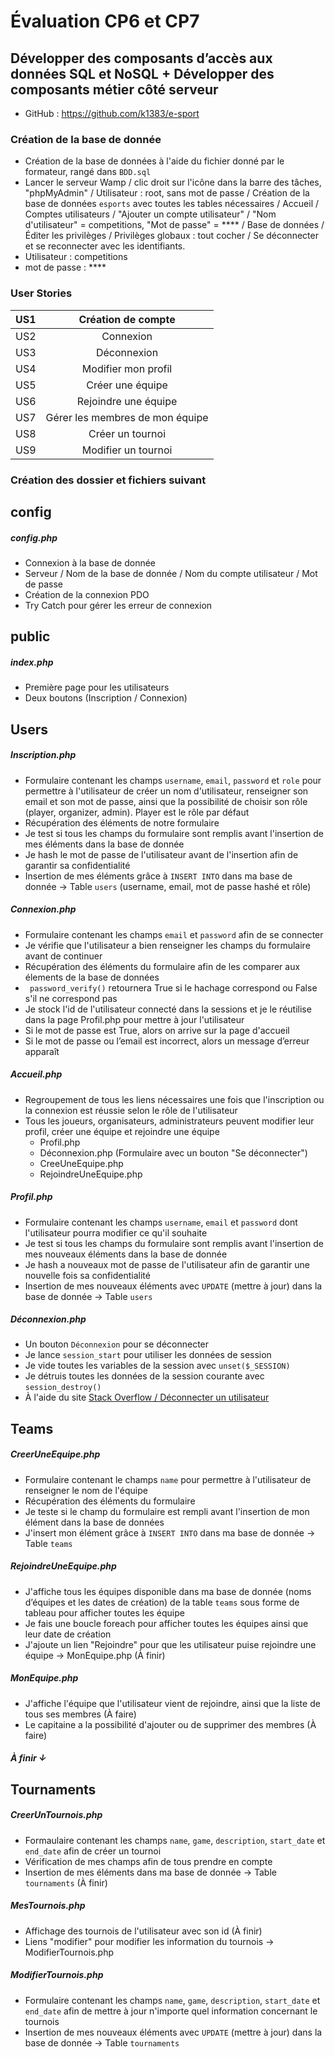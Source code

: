 # Évaluation CP6 et CP7 
## Développer des composants d’accès aux données SQL et NoSQL + Développer des composants métier côté serveur

- GitHub : https://github.com/k1383/e-sport

### Création de la base de donnée 

- Création de la base de données à l'aide du fichier donné par le formateur, rangé dans `BDD.sql`
- Lancer le serveur Wamp / clic droit sur l'icône dans la barre des tâches, "phpMyAdmin" / Utilisateur : root, sans mot de passe / Création de la base de données `esports` avec toutes les tables nécessaires / Accueil / Comptes utilisateurs / "Ajouter un compte utilisateur" / "Nom d'utilisateur" = competitions, "Mot de passe" = **** / Base de données / Éditer les privilèges / Privilèges globaux : tout cocher / Se déconnecter et se reconnecter avec les identifiants.
- Utilisateur : competitions
- mot de passe : ****

### User Stories

| US1 | Création de compte | 
| :--------------- |:---------------:| 
| US2 | Connexion |  
| US3 | Déconnexion | 
| US4 | Modifier mon profil |   
| US5 | Créer une équipe |  
| US6 | Rejoindre une équipe |  
| US7 | Gérer les membres de mon équipe |
| US8 | Créer un tournoi |
| US9 | Modifier un tournoi |

### Création des dossier et fichiers suivant 

## config 
##### config.php
- Connexion à la base de donnée 
- Serveur / Nom de la base de donnée / Nom du compte utilisateur / Mot de passe
- Création de la connexion PDO
- Try Catch pour gérer les erreur de connexion 

## public
##### index.php
- Première page pour les utilisateurs 
- Deux boutons (Inscription / Connexion)

## Users

##### Inscription.php
- Formulaire contenant les champs `username`, `email`, `password` et `role` pour permettre à l'utilisateur de créer un nom d'utilisateur, renseigner son email et son mot de passe, ainsi que la possibilité de choisir son rôle (player, organizer, admin). Player est le rôle par défaut
- Récupération des éléments de notre formulaire
- Je test si tous les champs du formulaire sont remplis avant l'insertion de mes éléments dans la base de donnée
- Je hash le mot de passe de l'utilisateur avant de l'insertion afin de garantir sa confidentialité 
- Insertion de mes éléments grâce à `INSERT INTO` dans ma base de donnée → Table `users` (username, email, mot de passe hashé et rôle)

##### Connexion.php
- Formulaire contenant les champs `email` et `password` afin de se connecter
- Je vérifie que l'utilisateur a bien renseigner les champs du formulaire avant de continuer
- Récupération des éléments du formulaire afin de les comparer aux élements de la base de données
- ` password_verify()` retournera True si le hachage correspond ou False s'il ne correspond pas
- Je stock l'id de l'utilisateur connecté dans la sessions et je le réutilise dans la page Profil.php pour mettre à jour l'utilisateur
- Si le mot de passe est True, alors on arrive sur la page d'accueil
- Si le mot de passe ou l’email est incorrect, alors un message d’erreur apparaît

##### Accueil.php
- Regroupement de tous les liens nécessaires une fois que l'inscription ou la connexion est réussie selon le rôle de l'utilisateur 
- Tous les joueurs, organisateurs, administrateurs peuvent modifier leur profil, créer une équipe et rejoindre une équipe  
  - Profil.php
  - Déconnexion.php (Formulaire avec un bouton "Se déconnecter")
  - CreeUneEquipe.php
  - RejoindreUneEquipe.php

##### Profil.php
- Formulaire contenant les champs `username`, `email` et `password` dont l'utilisateur pourra modifier ce qu'il souhaite 
- Je test si tous les champs du formulaire sont remplis avant l'insertion de mes nouveaux éléments dans la base de donnée
- Je hash a nouveaux mot de passe de l'utilisateur afin de garantir une nouvelle fois sa confidentialité
- Insertion de mes nouveaux éléments avec `UPDATE` (mettre à jour) dans la base de donnée → Table `users`

##### Déconnexion.php
- Un bouton `Déconnexion` pour se déconnecter  
- Je lance `session_start` pour utiliser les données de session  
- Je vide toutes les variables de la session avec `unset($_SESSION)`  
- Je détruis toutes les données de la session courante avec `session_destroy()`  
- À l'aide du site [Stack Overflow / Déconnecter un utilisateur](https://stackoverflow.com/questions/17949713/how-to-logout-a-user-in-php#:~:text=In%20your%20script%20to%20log,php%20you%20have%20shown%20above.)

## Teams

##### CreerUneEquipe.php
- Formulaire contenant le champs `name` pour permettre à l'utilisateur de renseigner le nom de l'équipe 
- Récupération des éléments du formulaire
- Je teste si le champ du formulaire est rempli avant l'insertion de mon élément dans la base de données
- J'insert mon élément grâce à `INSERT INTO` dans ma base de donnée → Table `teams`

##### RejoindreUneEquipe.php
- J'affiche tous les équipes disponible dans ma base de donnée (noms d’équipes et les dates de création) de la table `teams` sous forme de tableau pour afficher toutes les équipe
- Je fais une boucle foreach pour afficher toutes les équipes ainsi que leur date de création
- J'ajoute un lien "Rejoindre" pour que les utilisateur puise rejoindre une équipe → MonEquipe.php (À finir)

##### MonEquipe.php
- J'affiche l'équipe que l'utilisateur vient de rejoindre, ainsi que la liste de tous ses membres (À faire)
- Le capitaine a la possibilité d'ajouter ou de supprimer des membres (À faire)

##### À finir ↓
## Tournaments

##### CreerUnTournois.php
- Formaulaire contenant les champs `name`, `game`, `description`, `start_date` et `end_date` afin de créer un tournoi
- Vérification de mes champs afin de tous prendre en compte 
- Insertion de mes éléments dans ma base de donnée → Table `tournaments` (À finir)

##### MesTournois.php
- Affichage des tournois de l'utilisateur avec son id (À finir)
- Liens "modifier" pour modifier les information du tournois → ModifierTournois.php

##### ModifierTournois.php
- Formulaire contenant les champs `name`, `game`, `description`, `start_date` et `end_date` afin de mettre à jour n'importe quel information concernant le tournois
- Insertion de mes nouveaux éléments avec `UPDATE` (mettre à jour) dans la base de donnée → Table `tournaments`